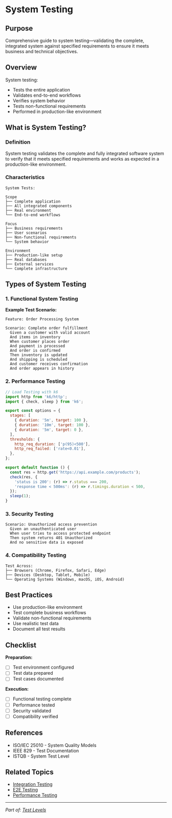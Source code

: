 # System Testing

## Purpose
Comprehensive guide to system testing—validating the complete, integrated system against specified requirements to ensure it meets business and technical objectives.

## Overview
System testing:
- Tests the entire application
- Validates end-to-end workflows
- Verifies system behavior
- Tests non-functional requirements
- Performed in production-like environment

## What is System Testing?

### Definition
System testing validates the complete and fully integrated software system to verify that it meets specified requirements and works as expected in a production-like environment.

### Characteristics

```
System Tests:

Scope
├── Complete application
├── All integrated components
├── Real environment
└── End-to-end workflows

Focus
├── Business requirements
├── User scenarios
├── Non-functional requirements
└── System behavior

Environment
├── Production-like setup
├── Real databases
├── External services
└── Complete infrastructure
```

## Types of System Testing

### 1. Functional System Testing

**Example Test Scenario:**
```gherkin
Feature: Order Processing System

Scenario: Complete order fulfillment
  Given a customer with valid account
  And items in inventory
  When customer places order
  And payment is processed
  And order is confirmed
  Then inventory is updated
  And shipping is scheduled
  And customer receives confirmation
  And order appears in history
```

### 2. Performance Testing

```javascript
// Load Testing with k6
import http from 'k6/http';
import { check, sleep } from 'k6';

export const options = {
  stages: [
    { duration: '5m', target: 100 },
    { duration: '10m', target: 100 },
    { duration: '5m', target: 0 },
  ],
  thresholds: {
    http_req_duration: ['p(95)<500'],
    http_req_failed: ['rate<0.01'],
  },
};

export default function () {
  const res = http.get('https://api.example.com/products');
  check(res, {
    'status is 200': (r) => r.status === 200,
    'response time < 500ms': (r) => r.timings.duration < 500,
  });
  sleep(1);
}
```

### 3. Security Testing

```gherkin
Scenario: Unauthorized access prevention
  Given an unauthenticated user
  When user tries to access protected endpoint
  Then system returns 401 Unauthorized
  And no sensitive data is exposed
```

### 4. Compatibility Testing

```
Test Across:
├── Browsers (Chrome, Firefox, Safari, Edge)
├── Devices (Desktop, Tablet, Mobile)
└── Operating Systems (Windows, macOS, iOS, Android)
```

## Best Practices

- Use production-like environment
- Test complete business workflows
- Validate non-functional requirements
- Use realistic test data
- Document all test results

## Checklist

**Preparation:**
- [ ] Test environment configured
- [ ] Test data prepared
- [ ] Test cases documented

**Execution:**
- [ ] Functional testing complete
- [ ] Performance tested
- [ ] Security validated
- [ ] Compatibility verified

## References

- ISO/IEC 25010 - System Quality Models
- IEEE 829 - Test Documentation
- ISTQB - System Test Level

## Related Topics

- [Integration Testing](integration-testing.md)
- [E2E Testing](e2e-testing.md)
- [Performance Testing](../06-quality-attributes/performance-testing.md)

---

*Part of: [Test Levels](README.md)*

